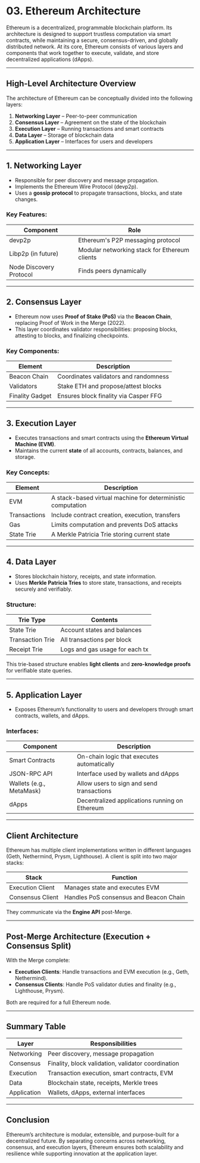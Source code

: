 #  03. Ethereum Architecture

Ethereum is a decentralized, programmable blockchain platform. Its architecture is designed to support trustless computation via smart contracts, while maintaining a secure, consensus-driven, and globally distributed network. At its core, Ethereum consists of various layers and components that work together to execute, validate, and store decentralized applications (dApps).

---

## High-Level Architecture Overview

The architecture of Ethereum can be conceptually divided into the following layers:

1. **Networking Layer** – Peer-to-peer communication
2. **Consensus Layer** – Agreement on the state of the blockchain
3. **Execution Layer** – Running transactions and smart contracts
4. **Data Layer** – Storage of blockchain data
5. **Application Layer** – Interfaces for users and developers

---

## 1. Networking Layer

- Responsible for peer discovery and message propagation.
- Implements the Ethereum Wire Protocol (devp2p).
- Uses a **gossip protocol** to propagate transactions, blocks, and state changes.

### Key Features:
| Component     | Role                            |
|--------------|---------------------------------|
| devp2p        | Ethereum's P2P messaging protocol |
| Libp2p (in future) | Modular networking stack for Ethereum clients |
| Node Discovery Protocol | Finds peers dynamically |

---

## 2. Consensus Layer

- Ethereum now uses **Proof of Stake (PoS)** via the **Beacon Chain**, replacing Proof of Work in the Merge (2022).
- This layer coordinates validator responsibilities: proposing blocks, attesting to blocks, and finalizing checkpoints.

### Key Components:
| Element        | Description |
|----------------|-------------|
| Beacon Chain   | Coordinates validators and randomness |
| Validators     | Stake ETH and propose/attest blocks |
| Finality Gadget | Ensures block finality via Casper FFG |

---

## 3. Execution Layer

- Executes transactions and smart contracts using the **Ethereum Virtual Machine (EVM)**.
- Maintains the current **state** of all accounts, contracts, balances, and storage.

### Key Concepts:

| Element       | Description |
|---------------|-------------|
| EVM           | A stack-based virtual machine for deterministic computation |
| Transactions  | Include contract creation, execution, transfers |
| Gas           | Limits computation and prevents DoS attacks |
| State Trie    | A Merkle Patricia Trie storing current state |

---

## 4. Data Layer

- Stores blockchain history, receipts, and state information.
- Uses **Merkle Patricia Tries** to store state, transactions, and receipts securely and verifiably.

### Structure:

| Trie Type         | Contents                        |
|-------------------|----------------------------------|
| State Trie        | Account states and balances      |
| Transaction Trie  | All transactions per block       |
| Receipt Trie      | Logs and gas usage for each tx   |

This trie-based structure enables **light clients** and **zero-knowledge proofs** for verifiable state queries.

---

## 5. Application Layer

- Exposes Ethereum’s functionality to users and developers through smart contracts, wallets, and dApps.

### Interfaces:

| Component     | Description |
|---------------|-------------|
| Smart Contracts | On-chain logic that executes automatically |
| JSON-RPC API    | Interface used by wallets and dApps |
| Wallets (e.g., MetaMask) | Allow users to sign and send transactions |
| dApps           | Decentralized applications running on Ethereum |

---

## Client Architecture

Ethereum has multiple client implementations written in different languages (Geth, Nethermind, Prysm, Lighthouse). A client is split into two major stacks:

| Stack             | Function                         |
|------------------|----------------------------------|
| Execution Client | Manages state and executes EVM   |
| Consensus Client | Handles PoS consensus and Beacon Chain |

They communicate via the **Engine API** post-Merge.

---

## Post-Merge Architecture (Execution + Consensus Split)

With the Merge complete:

- **Execution Clients**: Handle transactions and EVM execution (e.g., Geth, Nethermind).
- **Consensus Clients**: Handle PoS validator duties and finality (e.g., Lighthouse, Prysm).

Both are required for a full Ethereum node.

---

## Summary Table

| Layer             | Responsibilities                                       |
|------------------|--------------------------------------------------------|
| Networking        | Peer discovery, message propagation                   |
| Consensus         | Finality, block validation, validator coordination    |
| Execution         | Transaction execution, smart contracts, EVM           |
| Data              | Blockchain state, receipts, Merkle trees              |
| Application       | Wallets, dApps, external interfaces                   |

---

## Conclusion

Ethereum’s architecture is modular, extensible, and purpose-built for a decentralized future. By separating concerns across networking, consensus, and execution layers, Ethereum ensures both scalability and resilience while supporting innovation at the application layer.


